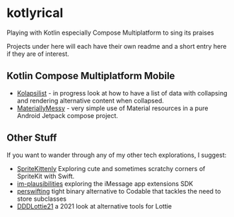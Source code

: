 # kotlyrical
Playing with Kotlin especially Compose Multiplatform to sing its praises

Projects under here will each have their own readme and a short entry here if they are of interest.

## Kotlin Compose Multiplatform Mobile
- [Kolapsilist](./Kolapsilist/README.md) - in progress look at how to have a list of data with collapsing and rendering alternative content when collapsed.
- [MateriallyMessy](./MateriallyMessy/README.md) - very simple use of Material resources in a pure Android Jetpack compose project.

  
## Other Stuff
If you want to wander through any of my other tech explorations, I suggest:
- [SpriteKittenly](https://github.com/AndyDentFree/SpriteKittenly) Exploring cute and sometimes scratchy corners of SpriteKit with Swift.
- [im-plausibilities](https://github.com/AndyDentFree/im-plausibilities) exploring the iMessage app extensions SDK
- [perswifting](https://github.com/AndyDentFree/perswifting) tight binary alternative to Codable that tackles the need to store subclasses
- [DDDLottie21](https://github.com/AndyDentFree/DDDlottie21) a 2021 look at alternative tools for Lottie
